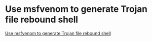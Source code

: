 # Use msfvenom to generate Trojan file rebound shell
[Use msfvenom to generate Trojan file rebound shell](https://aiwithcloud.com/2022/09/16/use_msfvenom_to_generate_trojan_file_rebound_shell/)